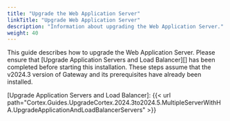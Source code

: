 ```yaml
---
title: "Upgrade the Web Application Server"
linkTitle: "Upgrade Web Application Server"
description: "Information about upgrading the Web Application Server."
weight: 40
---
```


This guide describes how to upgrade the Web Application Server. Please ensure that [Upgrade Application Servers and Load Balancer][] has been completed before starting this installation. These steps assume that the v2024.3 version of Gateway and its prerequisites have already been installed.

[Upgrade Application Servers and Load Balancer]: {{< url path="Cortex.Guides.UpgradeCortex.2024.3to2024.5.MultipleServerWithHA.UpgradeApplicationAndLoadBalancerServers" >}}
